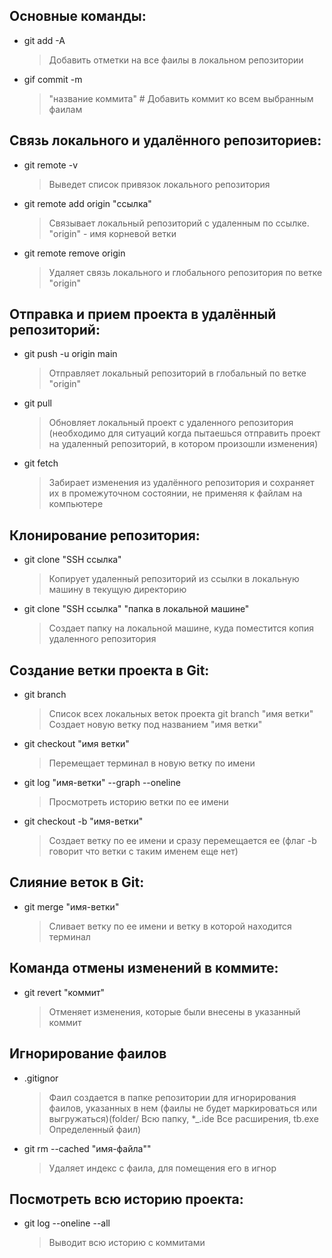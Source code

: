 ## Основные команды:
* git add -A 
  > Добавить отметки на все фаилы в локальном репозитории
* gif commit -m 
  >"название коммита" # Добавить коммит ко всем выбранным фаилам

## Связь локального и удалённого репозиториев:
* git remote -v 
  > Выведет список привязок локального репозитория
* git remote add origin "ссылка" 
  > Связывает локальный репозиторий с удаленным по ссылке. "origin" - имя корневой ветки
* git remote remove origin 
  > Удаляет связь локального и глобального репозитория по ветке "origin"

## Отправка и прием проекта в удалённый репозиторий:
* git push -u origin main 
  > Отправляет локальный репозиторий в глобальный по ветке "origin"
* git pull 
  > Обновляет локальный проект с удаленного репозитория (необходимо для ситуаций когда пытаешься отправить проект на удаленный репозиторий, в котором произошли изменения)
* git fetch 
  > Забирает изменения из удалённого репозитория и сохраняет их в промежуточном состоянии, не применяя к файлам на компьютере

## Клонирование репозитория:
* git clone "SSH ссылка" 
  > Копирует удаленный репозиторий из ссылки в локальную машину в текущую директорию
* git clone "SSH ссылка" "папка в локальной машине"  
  >Создает папку на локальной машине, куда поместится копия удаленного репозитория

## Создание ветки проекта в Git:
* git branch 
  > Список всех локальных веток проекта
git branch "имя ветки" 
  > Создает новую ветку под названием "имя ветки"
* git checkout "имя ветки" 
  > Перемещает терминал в новую ветку по имени
* git log "имя-ветки" --graph --oneline 
  > Просмотреть историю ветки по ее имени
* git checkout -b "имя-ветки" 
  > Создает ветку по ее имени и сразу перемещается ее (флаг -b говорит что ветки с таким именем еще нет)

## Слияние веток в Git:
* git merge "имя-ветки" 
  > Сливает ветку по ее имени и ветку в которой находится терминал

## Команда отмены изменений в коммите:
* git revert "коммит"
  > Отменяет изменения, которые были внесены в указанный коммит

## Игнорирование фаилов
* .gitignor 
  >Фаил создается в папке репозитории для игнорирования фаилов, указанных в нем (фаилы не будет маркироваться или выгружаться)(folder/ Всю папку, *_.ide Все расширения, tb.exe Определенный фаил)
* git rm --cached "имя-файла"" 
  > Удаляет индекс с фаила, для помещения его в игнор

## Посмотреть всю историю проекта:
* git log --oneline --all 
  > Выводит всю историю с коммитами